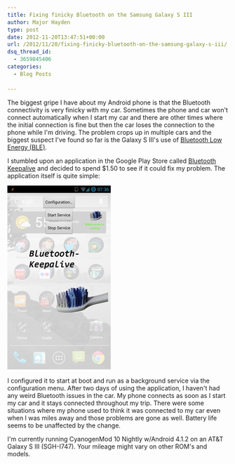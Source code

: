 ```yaml
---
title: Fixing finicky Bluetooth on the Samsung Galaxy S III
author: Major Hayden
type: post
date: 2012-11-20T13:47:51+00:00
url: /2012/11/20/fixing-finicky-bluetooth-on-the-samsung-galaxy-s-iii/
dsq_thread_id:
  - 3659845406
categories:
  - Blog Posts

---
```

The biggest gripe I have about my Android phone is that the Bluetooth connectivity is very finicky with my car. Sometimes the phone and car won't connect automatically when I start my car and there are other times where the initial connection is fine but then the car loses the connection to the phone while I'm driving. The problem crops up in multiple cars and the biggest suspect I've found so far is the Galaxy S III's use of [Bluetooth Low Energy (BLE)][1].

I stumbled upon an application in the Google Play Store called [Bluetooth Keepalive][2] and decided to spend $1.50 to see if it could fix my problem. The application itself is quite simple:

[<img src="/wp-content/uploads/2012/11/bluetooth_keepalive.jpg" alt="" title="bluetooth_keepalive" width="236" height="419" class="aligncenter size-full wp-image-3834" />][3]

I configured it to start at boot and run as a background service via the configuration menu. After two days of using the application, I haven't had any weird Bluetooth issues in the car. My phone connects as soon as I start my car and it stays connected throughout my trip. There were some situations where my phone used to think it was connected to my car even when I was miles away and those problems are gone as well. Battery life seems to be unaffected by the change.

I'm currently running CyanogenMod 10 Nightly w/Android 4.1.2 on an AT&T Galaxy S III (SGH-I747). Your mileage might vary on other ROM's and models.

 [1]: http://en.wikipedia.org/wiki/Bluetooth_low_energy
 [2]: https://play.google.com/store/apps/details?id=org.floodping.BluetoothKeepalive&hl=en
 [3]: /wp-content/uploads/2012/11/bluetooth_keepalive.jpg
